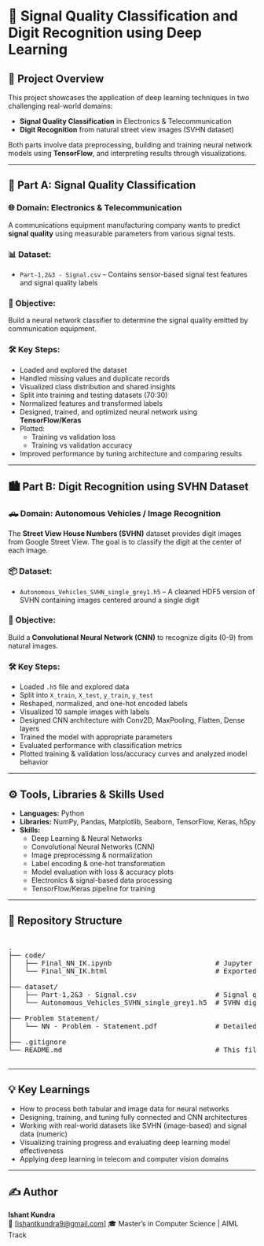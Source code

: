 # 🤖 Signal Quality Classification and Digit Recognition using Deep Learning

## 📌 Project Overview

This project showcases the application of deep learning techniques in two challenging real-world domains:  
- **Signal Quality Classification** in Electronics & Telecommunication  
- **Digit Recognition** from natural street view images (SVHN dataset)  

Both parts involve data preprocessing, building and training neural network models using **TensorFlow**, and interpreting results through visualizations.

---

## 📡 Part A: Signal Quality Classification

### 🌐 Domain: Electronics & Telecommunication

A communications equipment manufacturing company wants to predict **signal quality** using measurable parameters from various signal tests.

### 📊 Dataset:
- `Part-1,2&3 - Signal.csv` – Contains sensor-based signal test features and signal quality labels

### 🧠 Objective:
Build a neural network classifier to determine the signal quality emitted by communication equipment.

### 🛠️ Key Steps:
- Loaded and explored the dataset
- Handled missing values and duplicate records
- Visualized class distribution and shared insights
- Split into training and testing datasets (70:30)
- Normalized features and transformed labels
- Designed, trained, and optimized neural network using **TensorFlow/Keras**
- Plotted:
  - Training vs validation loss
  - Training vs validation accuracy
- Improved performance by tuning architecture and comparing results

---

## 🏙️ Part B: Digit Recognition using SVHN Dataset

### 🛻 Domain: Autonomous Vehicles / Image Recognition

The **Street View House Numbers (SVHN)** dataset provides digit images from Google Street View. The goal is to classify the digit at the center of each image.

### 📦 Dataset:
- `Autonomous_Vehicles_SVHN_single_grey1.h5` – A cleaned HDF5 version of SVHN containing images centered around a single digit

### 🧠 Objective:
Build a **Convolutional Neural Network (CNN)** to recognize digits (0-9) from natural images.

### 🛠️ Key Steps:
- Loaded `.h5` file and explored data
- Split into `X_train`, `X_test`, `y_train`, `y_test`
- Reshaped, normalized, and one-hot encoded labels
- Visualized 10 sample images with labels
- Designed CNN architecture with Conv2D, MaxPooling, Flatten, Dense layers
- Trained the model with appropriate parameters
- Evaluated performance with classification metrics
- Plotted training & validation loss/accuracy curves and analyzed model behavior

---

## ⚙️ Tools, Libraries & Skills Used

- **Languages:** Python  
- **Libraries:** NumPy, Pandas, Matplotlib, Seaborn, TensorFlow, Keras, h5py  
- **Skills:**
  - Deep Learning & Neural Networks
  - Convolutional Neural Networks (CNN)
  - Image preprocessing & normalization
  - Label encoding & one-hot transformation
  - Model evaluation with loss & accuracy plots
  - Electronics & signal-based data processing
  - TensorFlow/Keras pipeline for training

---

## 📁 Repository Structure

<pre>

.
├── code/
│   ├── Final_NN_IK.ipynb                         # Jupyter Notebook (both parts)
│   └── Final_NN_IK.html                          # Exported HTML report
│
├── dataset/
│   ├── Part-1,2&3 - Signal.csv                   # Signal quality dataset (Part A)
│   └── Autonomous_Vehicles_SVHN_single_grey1.h5  # SVHN digit recognition dataset (Part B)
│
├── Problem Statement/
│   └── NN - Problem - Statement.pdf              # Detailed task instructions
│
├── .gitignore
└── README.md                                     # This file

</pre>

---

## 💡 Key Learnings

- How to process both tabular and image data for neural networks  
- Designing, training, and tuning fully connected and CNN architectures  
- Working with real-world datasets like SVHN (image-based) and signal data (numeric)  
- Visualizing training progress and evaluating deep learning model effectiveness  
- Applying deep learning in telecom and computer vision domains

---

## ✍️ Author

**Ishant Kundra**  
📧 [ishantkundra9@gmail.com]
🎓 Master’s in Computer Science | AIML Track
